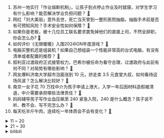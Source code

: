1. 苏州一地实行「作业熔断机制」，让孩子到点停止作业及时就寝，对学生学习有什么影响？能否解决学业负担问题？ [:link:](https://www.zhihu.com/question/6447822043)
2. 网红「刘大美丽」意外去世，死亡当天曾到一整形医院抽脂，抽脂手术前是否有可预知风险？手术安全性如何保障？ [:link:](https://www.zhihu.com/question/6443942642)
3. 如果你是老板，被十几位员工联名要求罢免掉他们的直接上司，不然全辞职，你会怎么办? [:link:](https://www.zhihu.com/question/3660334847)
4. 如何评价《无限暖暖》入围2024IGN年度游戏？ [:link:](https://www.zhihu.com/question/6559769862)
5. 电脑买整机还是组装机？如果自己想组装一个性能非常高的台式电脑，有没有清单或者配置的推荐？ [:link:](https://www.zhihu.com/question/3883799059)
6. 叙利亚过渡政府正式接管权力，巴希尔被任命为看守总理，过渡政府与此前有何不同？对局势有哪些影响？ [:link:](https://www.zhihu.com/question/6503825131)
7. 网友爆料济南大学超市泡面涨到 10 元，挤走卖 3.5 元食堂大叔，如何看待这场风波？怎么解决比较好？ [:link:](https://www.zhihu.com/question/6424849506)
8. 南京一女子花 70 万找中介为孩子申请上港大，入学一年后因材料造假被清退，中介需要承担哪些法律责任？ [:link:](https://www.zhihu.com/question/6360528540)
9. 妈妈辅导孩子写作业血压飙至 240 紧急入院，240 是什么概念？孩子说不听、教不会、写不完怎么办？ [:link:](https://www.zhihu.com/question/6561247674)
10. 每天吃半斤牛肉，连续吃一年体质会不会有变化？ [:link:](https://www.zhihu.com/question/64085283)
<details>
<summary>11 ~ 20</summary>

11. 哪吒为什么可以有那么多法宝，而孙悟空只有观音菩萨送的三根毫毛? [:link:](https://www.zhihu.com/question/658325564)
12. 为什么苹果手表会吸在高铁玻璃上？要怎么才能无损取下？ [:link:](https://www.zhihu.com/question/6473456780)
13. 有什么关于乌鲁木齐的冷知识？ [:link:](https://www.zhihu.com/question/55094348)
14. 为什么科幻界对“机械飞升”津津乐道，而“基因飞升”却几乎无人问津？ [:link:](https://www.zhihu.com/question/441417478)
15. 大学生记录真实的一天，睡懒觉、逃课、打游戏、投简历，读完你有什么感受？ [:link:](https://www.zhihu.com/question/6579939409)
16. 极越汽车发内部信称「合并重复部门、削减不赚钱项目，极越进入创业 2.0 阶段」，极越汽车出现什么问题？ [:link:](https://www.zhihu.com/question/6582036876)
17. 冬季取暖，电暖器和空调，究竟哪个更省钱？ [:link:](https://www.zhihu.com/question/5813666417)
18. 广电总局出手管理 AI「魔改」视频，相关视频以假乱真、为博流量亵渎经典，AI「魔改」的边界在哪？ [:link:](https://www.zhihu.com/question/6444691483)
19. 如何评价《亮剑》里的山本一木？ [:link:](https://www.zhihu.com/question/301414318)
20. 怎么让外星人明白左和右的概念？ [:link:](https://www.zhihu.com/question/6077800535)
</details>
<details>
<summary>21 ~ 30</summary>

21. 宋佳与张桂梅老师身形和外貌差距比较大，为什么宋佳饰演的张桂梅却给人感觉很还原、真实？ [:link:](https://www.zhihu.com/question/5975422008)
22. 门将未来不能持球超8秒，若违规则会被判处角球，这对球队的战术制定有什么影响？ [:link:](https://www.zhihu.com/question/6096570222)
23. 为什么南明永历帝最后要逃往缅甸，而不是越南，或者途径越南去海南？ [:link:](https://www.zhihu.com/question/4877458915)
24. 2024 年发布的众多旗舰手机中，哪款是你心目中的「年度旗舰」？为什么？ [:link:](https://www.zhihu.com/question/6490242105)
25. 为什么咖啡喝多了会让人心跳加快，但茶虽然含有咖啡因，却不会有同样的效果？ [:link:](https://www.zhihu.com/question/1848242777)
26. 如何评价三国时期陈登这一人物？ [:link:](https://www.zhihu.com/question/5978406370)
27. 如何看待谷歌推出的 Willow 量子芯片，号称解决了量子计算三十多年来的难题? [:link:](https://www.zhihu.com/question/6448259220)
28. 练武之人的身体会越练越差吗？ [:link:](https://www.zhihu.com/question/6134623357)
29. 人这一生必须要「被爱」吗？如果没有一个人爱我，我该怎样面对？ [:link:](https://www.zhihu.com/question/6473043603)
30. 让你感到开心的事情是什么？ [:link:](https://www.zhihu.com/question/641891862)
</details><details>
<summary>bilibili</summary>

</details>
